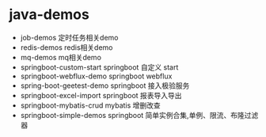 # java-demos
- job-demos 定时任务相关demo
- redis-demos redis相关demo
- mq-demos mq相关demo
- springboot-custom-start springboot 自定义 start
- springboot-webflux-demo springboot webflux
- spring-boot-geetest-demo springboot 接入极验服务
- springboot-excel-import springboot 报表导入导出
- springboot-mybatis-crud mybatis 增删改查
- springboot-simple-demos springboot 简单实例合集,单例、限流、布隆过滤器
